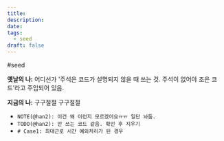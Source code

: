 ```yaml
---
title: 
description: 
date: 
tags:
  - seed
draft: false
---
```

#seed

**옛날의 나:** 어디선가 '주석은 코드가 설명되지 않을 때 쓰는 것. 주석이 없어야 조은 코드'라고 주입되어 있음.

**지금의 나:** 구구절절 구구절절 
- `NOTE(@han2): 이건 왜 이런지 모르겠어요ㅠㅠ 일단 놔둠.` 
- `TODO(@han2): 안 쓰는 코드 같음. 확인 후 지우기` 
- `# Case1: 최대근로 시간 예외처리가 된 경우`
